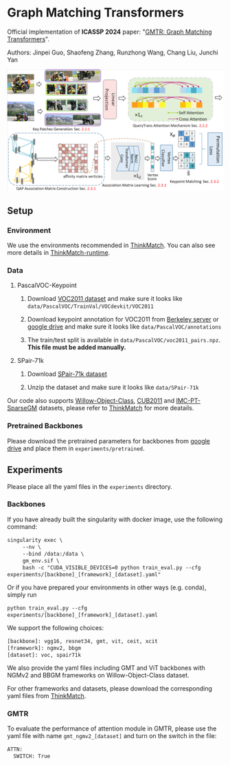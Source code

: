 # Graph Matching Transformers
Official implementation of **ICASSP 2024** paper: "[GMTR: Graph Matching Transformers](https://arxiv.org/abs/2311.08141)".

Authors: Jinpei Guo, Shaofeng Zhang, Runzhong Wang, Chang Liu, Junchi Yan

<img src="figures/pipeline.png" width="600">

## Setup

### Environment
We use the environments recommended in [ThinkMatch](https://github.com/Thinklab-SJTU/ThinkMatch).
You can also see more details in [ThinkMatch-runtime](https://github.com/Thinklab-SJTU/ThinkMatch-runtime).

### Data

1. PascalVOC-Keypoint

    1. Download [VOC2011 dataset](http://host.robots.ox.ac.uk/pascal/VOC/voc2011/index.html) and make sure it looks like ``data/PascalVOC/TrainVal/VOCdevkit/VOC2011``
    
    1. Download keypoint annotation for VOC2011 from [Berkeley server](https://www2.eecs.berkeley.edu/Research/Projects/CS/vision/shape/poselets/voc2011_keypoints_Feb2012.tgz) or [google drive](https://drive.google.com/open?id=1D5o8rmnY1-DaDrgAXSygnflX5c-JyUWR) and make sure it looks like ``data/PascalVOC/annotations``
    
    1. The train/test split is available in ``data/PascalVOC/voc2011_pairs.npz``. **This file must be added manually.**
    
1. SPair-71k

    1. Download [SPair-71k dataset](http://cvlab.postech.ac.kr/research/SPair-71k/)

    1. Unzip the dataset and make sure it looks like ``data/SPair-71k``

Our code also supports [Willow-Object-Class](http://www.di.ens.fr/willow/research/graphlearning/WILLOW-ObjectClass_dataset.zip),
[CUB2011](http://www.vision.caltech.edu/visipedia-data/CUB-200-2011/CUB_200_2011.tgz)
and [IMC-PT-SparseGM](https://drive.google.com/file/d/1C3xl_eWaCG3lL2C3vP8Fpsck88xZOHtg/view?usp=sharing) datasets, 
please refer to [ThinkMatch](https://github.com/Thinklab-SJTU/ThinkMatch) for more deatails.

### Pretrained Backbones
Please download the pretrained parameters for backbones from [google drive](https://drive.google.com/drive/folders/1HjiYZUDJt3MN1SHsjEzanIN8vOVetDec?usp=drive_link) 
and place them in ``experiments/pretrained``.

## Experiments
Please place all the yaml files in the ``experiments`` directory.

### Backbones
If you have already built the singularity with docker image, use the following command:
```angular2html
singularity exec \
     --nv \
     --bind /data:/data \
     gm_env.sif \
     bash -c "CUDA_VISIBLE_DEVICES=0 python train_eval.py --cfg experiments/[backbone]_[framework]_[dataset].yaml"
```

Or if you have prepared your environments in other ways (e.g. conda), simply run
```angular2html
python train_eval.py --cfg experiments/[backbone]_[framework]_[dataset].yaml
```

We support the following choices:
```angular2html
[backbone]: vgg16, resnet34, gmt, vit, ceit, xcit
[framework]: ngmv2, bbgm
[dataset]: voc, spair71k
```
We also provide the yaml files including GMT and ViT backbones with NGMv2 and BBGM frameworks on Willow-Object-Class dataset.

For other frameworks and datasets, please download the corresponding yaml files from [ThinkMatch](https://github.com/Thinklab-SJTU/ThinkMatch).

### GMTR
To evaluate the performance of attention module in GMTR, please use the yaml file with name ``gmt_ngmv2_[dataset]`` and turn on the switch in the file:
```
ATTN:
  SWITCH: True
```